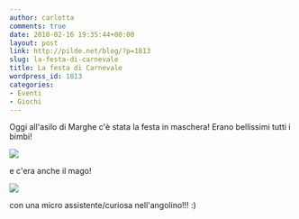 ```yaml
---
author: carlotta
comments: true
date: 2010-02-16 19:35:44+00:00
layout: post
link: http://pilde.net/blog/?p=1813
slug: la-festa-di-carnevale
title: La festa di Carnevale
wordpress_id: 1813
categories:
- Eventi
- Giochi
---
```


Oggi all'asilo di Marghe c'è stata la festa in maschera! Erano bellissimi tutti i bimbi!

![]({{baseurl}}/uploads/2010/02/carnevale2.jpg)




e c'era anche il mago!

![]({{baseurl}}/uploads/2010/02/mago.jpg)




con una micro assistente/curiosa nell'angolino!!! :)



